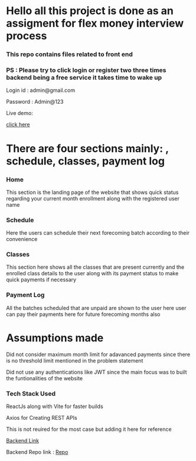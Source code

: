 <h1> Hello all this project is done as an assigment for flex money interview process </h1>

<h3>This repo contains files related to front end </h3>



<h3>PS : Please try to click login or register two three times backend being a free service it takes time to wake up </h3>

<p>Login id : admin@gmail.com </p>
<p>Password : Admin@123 </p>
<p>Live demo:</p><a href="https://iridescent-kringle-652db9.netlify.app/">click here</a>



<h1> There are four sections mainly: , schedule, classes, payment log </h1>

<h3>Home</h3>

<p> This section is the landing page of the website that shows quick status regarding your current month enrollment along with the registered user name </p>

<h3>Schedule</h3>

<p> Here the users can schedule their next forecoming batch according to their convenience </p>

<h3>Classes</h3>

<p> This section here shows all the classes that are present currently and the enrolled class details to the user along with its payment status to make quick payments if necessary </p>

<h3>Payment Log </h3>

<p> All the batches scheduled that are unpaid are shown to the user here user can pay their payments here for future forecoming months also </p>

<h1>Assumptions made</h1>

<p>Did not consider maximum month limit for adavanced payments since there is no threshold limit mentioned in the problem statement </p>
<p>Did not use any authentications like JWT since the main focus was to built the funtionalities of the website </p>


<h3> Tech Stack Used </h3>
<p> ReactJs along with Vite for faster builds </p>
<p> Axios for Creating REST APIs </p>


<p> This is not reuired for the most case but adding it here for reference </p>
<a href="https://yogi-yoga.onrender.com">Backend Link </a>

<p> Backend Repo link : <a href="https://github.com/deekshith03/YOGA_BACK">Repo</a></p>

